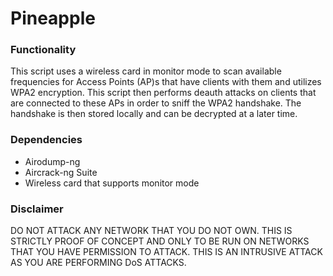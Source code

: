 # Pineapple

### Functionality
  This script uses a wireless card in monitor mode to scan available
  frequencies for Access Points (AP)s that have clients with them and
  utilizes WPA2 encryption. This script then performs deauth attacks
  on clients that are connected to these APs in order to sniff the WPA2
  handshake. The handshake is then stored locally and can be decrypted
  at a later time.
  
### Dependencies
- Airodump-ng
- Aircrack-ng Suite
- Wireless card that supports monitor mode
  
### Disclaimer
  DO NOT ATTACK ANY NETWORK THAT YOU DO NOT OWN. THIS IS STRICTLY PROOF OF CONCEPT
  AND ONLY TO BE RUN ON NETWORKS THAT YOU HAVE PERMISSION TO ATTACK. THIS IS AN
  INTRUSIVE ATTACK AS YOU ARE PERFORMING DoS ATTACKS.
